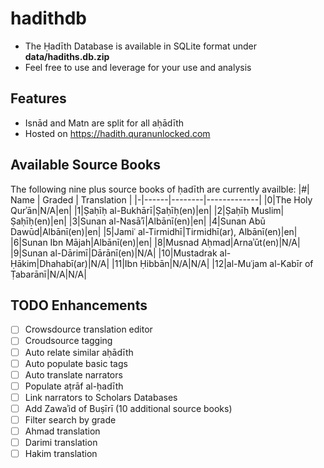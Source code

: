 # hadithdb

* The Ḥadīth Database is available in SQLite format under **data/hadiths.db.zip**
* Feel free to use and leverage for your use and analysis

## Features
* Isnād and Matn are split for all aḥādīth
* Hosted on https://hadith.quranunlocked.com

## Available Source Books
The following nine plus source books of ḥadīth are currently availble:
|#| Name | Graded | Translation |
|-|------|--------|-------------|
|0|The Holy Qurʾān|N/A|en|
|1|Ṣaḥīḥ al-Bukhārī|Ṣaḥīḥ(en)|en|
|2|Ṣaḥīḥ Muslim|Ṣaḥīḥ(en)|en|
|3|Sunan al-Nasāʾī|Albānī(en)|en|
|4|Sunan Abū Dawūd|Albānī(en)|en|
|5|Jamiʿ al-Tirmidhī|Tirmidhī(ar), Albānī(en)|en|
|6|Sunan Ibn Mājah|Albānī(en)|en|
|8|Musnad Aḥmad|Arnaʾūt(en)|N/A|
|9|Sunan al-Dārimī|Dārānī(en)|N/A|
|10|Mustadrak al-Ḥākim|Dhahabī(ar)|N/A|
|11|Ibn Ḥibbān|N/A|N/A|
|12|al-Muʿjam al-Kabīr of Ṭabarānī|N/A|N/A|

## TODO Enhancements
- [ ]  Crowsdource translation editor
- [ ]  Croudsource tagging
- [ ]  Auto relate similar aḥādīth
- [ ]  Auto populate basic tags
- [ ]  Auto translate narrators
- [ ]  Populate aṭrāf al-ḥadīth
- [ ]  Link narrators to Scholars Databases
- [ ]  Add Zawaʾid of Buṣīrī (10 additional source books)
- [ ]  Filter search by grade
- [ ]  Ahmad translation
- [ ]  Darimi translation
- [ ]  Hakim translation
